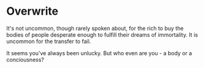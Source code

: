 # Overwrite

It's not uncommon, though rarely spoken about, for the rich to buy the bodies of people desperate enough to fulfill their dreams of immortality. It is uncommon for the transfer to fail.

It seems you've always been unlucky. But who even are you - a body or a conciousness?
